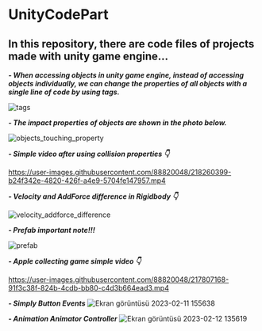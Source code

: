 # UnityCodePart
## In this repository, there are code files of projects made with unity game engine...
 
 ***- When accessing objects in unity game engine, instead of accessing objects individually, we can change the properties of all objects with a single line of code by using tags.***
 
![tags](https://user-images.githubusercontent.com/88820048/215489124-5ca1a937-d2a2-43c4-9a61-1bdff2de13c8.png)

***- The impact properties of objects are shown in the photo below.***

![objects_touching_property](https://user-images.githubusercontent.com/88820048/215506303-f5cf367c-3b89-4a34-9e2b-f11f6954118a.png)

***- Simple video after using collision properties 👇***

https://user-images.githubusercontent.com/88820048/218260399-b24f342e-4820-426f-a4e9-5704fe147957.mp4

***- Velocity and AddForce difference in Rigidbody 👇***

![velocity_addforce_difference](https://user-images.githubusercontent.com/88820048/216042425-2f41df50-7f3c-40d5-b2e1-bca63beadfbd.png)

***- Prefab important note!!!***

![prefab](https://user-images.githubusercontent.com/88820048/216053178-6b7950f9-5fc3-427f-a06d-6af01447a715.png)


***- Apple collecting game simple video 👇***

https://user-images.githubusercontent.com/88820048/217807168-91f3c38f-824b-4cdb-bb80-c4d3b664ead3.mp4

***- Simply Button Events***
![Ekran görüntüsü 2023-02-11 155638](https://user-images.githubusercontent.com/88820048/218260307-f53cc980-ee56-4c94-9567-1a05e101b73f.png)

***- Animation Animator Controller***
![Ekran görüntüsü 2023-02-12 135619](https://user-images.githubusercontent.com/88820048/218308573-85c3e00d-7a9c-44be-843d-2368dde98525.png)
